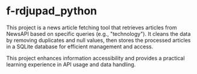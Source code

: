 # f-rdjupad_python

This project is a news article fetching tool that retrieves articles from NewsAPI based on specific queries (e.g., "technology"). 
It cleans the data by removing duplicates and null values, then stores the processed articles in a SQLite database for efficient management and access. 

This project enhances information accessibility and provides a practical learning experience in API usage and data handling.
